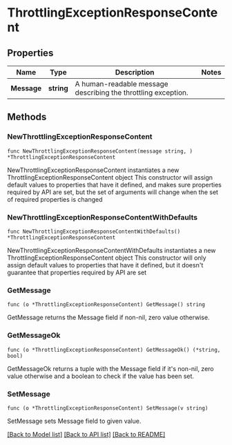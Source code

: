 # ThrottlingExceptionResponseContent

## Properties

Name | Type | Description | Notes
------------ | ------------- | ------------- | -------------
**Message** | **string** | A human-readable message describing the throttling exception. | 

## Methods

### NewThrottlingExceptionResponseContent

`func NewThrottlingExceptionResponseContent(message string, ) *ThrottlingExceptionResponseContent`

NewThrottlingExceptionResponseContent instantiates a new ThrottlingExceptionResponseContent object
This constructor will assign default values to properties that have it defined,
and makes sure properties required by API are set, but the set of arguments
will change when the set of required properties is changed

### NewThrottlingExceptionResponseContentWithDefaults

`func NewThrottlingExceptionResponseContentWithDefaults() *ThrottlingExceptionResponseContent`

NewThrottlingExceptionResponseContentWithDefaults instantiates a new ThrottlingExceptionResponseContent object
This constructor will only assign default values to properties that have it defined,
but it doesn't guarantee that properties required by API are set

### GetMessage

`func (o *ThrottlingExceptionResponseContent) GetMessage() string`

GetMessage returns the Message field if non-nil, zero value otherwise.

### GetMessageOk

`func (o *ThrottlingExceptionResponseContent) GetMessageOk() (*string, bool)`

GetMessageOk returns a tuple with the Message field if it's non-nil, zero value otherwise
and a boolean to check if the value has been set.

### SetMessage

`func (o *ThrottlingExceptionResponseContent) SetMessage(v string)`

SetMessage sets Message field to given value.



[[Back to Model list]](../README.md#documentation-for-models) [[Back to API list]](../README.md#documentation-for-api-endpoints) [[Back to README]](../README.md)


